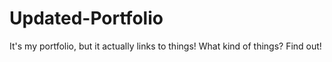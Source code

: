 # Updated-Portfolio
It's my portfolio, but it actually links to things! What kind of things? Find out!
